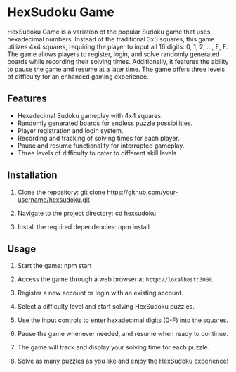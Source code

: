 # HexSudoku Game

HexSudoku Game is a variation of the popular Sudoku game that uses hexadecimal numbers. Instead of the traditional 3x3 squares, this game utilizes 4x4 squares, requiring the player to input all 16 digits: 0, 1, 2, ..., E, F. The game allows players to register, login, and solve randomly generated boards while recording their solving times. Additionally, it features the ability to pause the game and resume at a later time. The game offers three levels of difficulty for an enhanced gaming experience.

## Features

- Hexadecimal Sudoku gameplay with 4x4 squares.
- Randomly generated boards for endless puzzle possibilities.
- Player registration and login system.
- Recording and tracking of solving times for each player.
- Pause and resume functionality for interrupted gameplay.
- Three levels of difficulty to cater to different skill levels.

## Installation

1. Clone the repository:
git clone https://github.com/your-username/hexsudoku.git

2. Navigate to the project directory:
cd hexsudoku

3. Install the required dependencies:
npm install


## Usage

1. Start the game:
npm start

2. Access the game through a web browser at `http://localhost:3000`.
3. Register a new account or login with an existing account.
4. Select a difficulty level and start solving HexSudoku puzzles.
5. Use the input controls to enter hexadecimal digits (0-F) into the squares.
6. Pause the game whenever needed, and resume when ready to continue.
7. The game will track and display your solving time for each puzzle.
8. Solve as many puzzles as you like and enjoy the HexSudoku experience!
